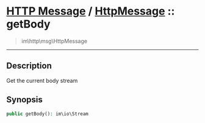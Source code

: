 # [HTTP Message](http.md) / [HttpMessage](http-HttpMessage.md) :: getBody
 > im\http\msg\HttpMessage
____

## Description
Get the current body stream

## Synopsis
```php
public getBody(): im\io\Stream
```
